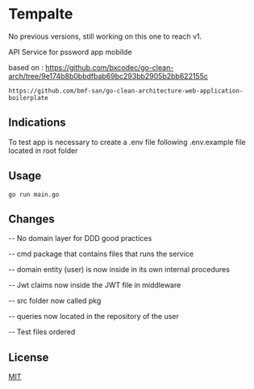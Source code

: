 # Tempalte
No previous versions, still working on this one to reach v1. 

API Service for pssword app mobilde

based on :
    https://github.com/bxcodec/go-clean-arch/tree/9e174b8b0bbdfbab69bc293bb2905b2bb622155c

    https://github.com/bmf-san/go-clean-architecture-web-application-boilerplate


## Indications

To test app is necessary to create a .env file following .env.example file located in root folder

## Usage

```golang
go run main.go
```

## Changes
-- No domain layer for DDD good practices

-- cmd package that contains files that runs the service

-- domain entity (user) is now inside in its own internal procedures

-- Jwt claims now inside the JWT file in middleware

-- src folder now called pkg

-- queries now located in the repository of the user

-- Test files ordered

## License
[MIT](https://choosealicense.com/licenses/mit/)